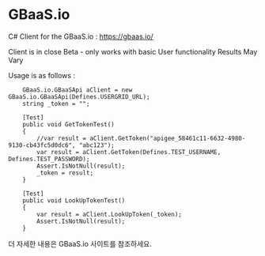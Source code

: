 GBaaS.io
==========

C# Client for the GBaaS.io : https://gbaas.io/

Client is in close Beta - only works with basic User functionality 
Results May Vary 

Usage is as follows :


        GBaaS.io.GBaaSApi aClient = new GBaaS.io.GBaaSApi(Defines.USERGRID_URL);
		string _token = "";

        [Test]
        public void GetTokenTest()
		{
			//var result = aClient.GetToken("apigee_58461c11-6632-4980-9130-cb43fc5d0dc6", "abc123");
			var result = aClient.GetToken(Defines.TEST_USERNAME, Defines.TEST_PASSWORD);
            Assert.IsNotNull(result);
			_token = result;
        }

        [Test]
        public void LookUpTokenTest()
        {
			var result = aClient.LookUpToken(_token);
            Assert.IsNotNull(result);
        }

더 자세한 내용은 GBaaS.io 사이트를 참조하세요.